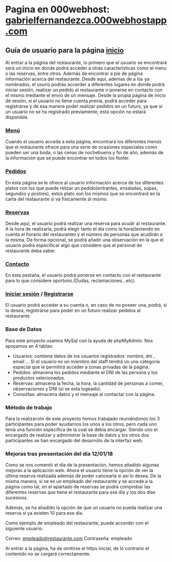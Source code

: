 # Pagina en 000webhost: [gabrielfernandezca.000webhostapp.com](http://gabrielfernandezca.000webhostapp.com)


## Guía de usuario para la página [inicio](index.php)

Al entrar a la página del restaurante, lo primero que el usuario se encontrará será un inicio en donde podrá acceder a otras características como el menu o las reservas, entre otros. Además de encontrar a pie de página información acerca del restaurante. Desde aquí, ademas de a los ya nombrados, el usurio podrás accerder a diferentes lugares en donde podrá iniciar sesión, realizar un pedido al restaurante o ponerse en contacto con el mismo mediante el envío de un mensaje. Desde la propia página de inicio de sesión, si el usuario no tiene cuenta previa, podrá acceder para registrarse y de esa manera poder realizar pedidos en un futuro, ya que si un usuario no se ha registrado previamente, esta opción no estará disponible.



###  [Menú](menus.php)

Cuando el usuario acceda a esta página, encontrará los diferentes menús que el restaurante ofrece para una serie de ocasiones especiales como pueden ser una boda, o las cenas de nochebuena y fin de año, además de la información que se puede encontrar en todos los footer.



###  [Pedidos](pedidos.php)

En esta página se le ofrece al usuario información acerca de los diferentes platos con los que puede relizar un pedido(entrantes, ensaladas, sopas, segundos y postres), estos plato son los mismos que se encontrará en la carta del restaurante si va físicamente al mismo.



###  [Reservas](reservas.php)

Desde aquí, el usuario podrá realizar una reserva para acudir al restaurante. A la hora de realizarla, podrá elegir tanto el día como la hora(teniendo en cuenta el horario del restaurante) y el número de personas que acudirán a la misma. De forma opcional, se podrá añadir una observación en la que el usuario podrá especificar algo que considere que el personal de restaurante deba saber.



###  [Contacto](contacto.php)

En esta pestaña, el usuario podrá ponerse en contacto con el restaurante para lo que considere oportuno.(Dudas, reclamaciones...etc).



### [Iniciar sesión](identificarse.php) / [Registrarse](registro.html)

El usuario podrá acceder a su cuenta o, en caso de no poseer una, podrá, si lo desea, registrarse para poder en un futuro realizar pedidos al restaurante.


### Base de Datos

Para este proyecto usamos MySql con la ayuda de phpMyAdmin. Nos apoyamos en 4 tablas:

- Usuarios: contiene datos de los usuarios registrados: nombre, dni , email ... Si el usuario es un miembro del staff tendrá un una categoría especial que le permitirá acceder a zonas privadas de la página.
- Pedidos: almacena los pedidos mediante el DNI de las persona y los productos selecionados.
- Reservas: almacena la fecha, la hora, la cantidad de personas a comer, observaciones y DNI (si se esta logeado).
- Consultas: almacena datos y el mensaje al contactar con la página.


### Método de trabajo

Para la realización de este proyecto hemos trabajado reuniéndonos los 3 participantes para poder ayudarnos los unos a los otros, pero cada uno tenía una función específica de la cual se debía encargar. Siendo uno el encargado de realizar y administrar la base de datos y los otros dos participantes se han encargado del desarrollo de la interfaz web.


### Mejoras tras presentación del día 12/01/18

Como se nos comentó el día de la presentación, hemos añadido algunas mejoras a la aplicación web. Ahora el usuario tiene la opción de ver la última reserva realizada además de poder cancearla si así lo desea. De la misma manera, si se es un empleado del restaurante y se accede a la página como tal, en el apartado de reservas se podrá comprobar las diferentes reservas que tiene el restaurante para ese día y los dos días sucesivos.

Además, se ha añadido la opción de que un usuario no pueda realizar una reserva si ya existen 10 para ese día.

Como ejemplo de empleado del restaurante, puede accerder con el siguiente usuario:

Correo: empleado@restaurante.com
Contraseña: empleado


Al entrar a la página, ha de omitirse el https inicial, de lo contrario el contenido no se cargará correctamente.
